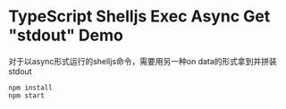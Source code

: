 TypeScript Shelljs Exec Async Get "stdout" Demo
===========================

对于以async形式运行的shelljs命令，需要用另一种on data的形式拿到并拼装stdout

```
npm install
npm start
```
